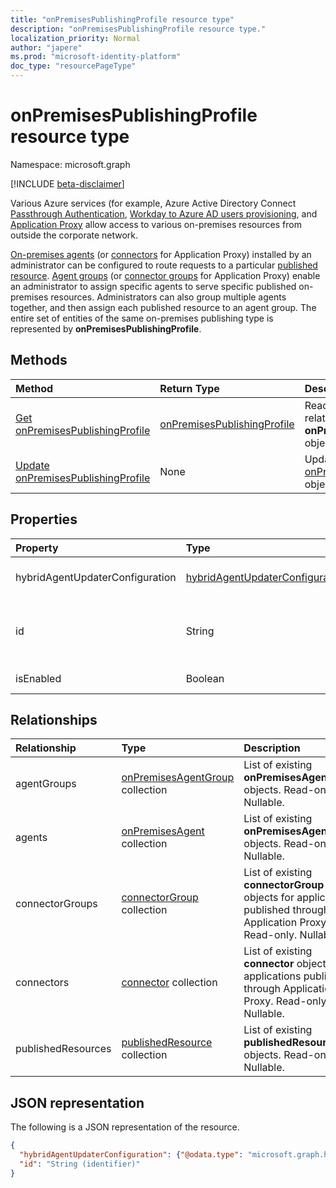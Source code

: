 ```yaml
---
title: "onPremisesPublishingProfile resource type"
description: "onPremisesPublishingProfile resource type."
localization_priority: Normal
author: "japere"
ms.prod: "microsoft-identity-platform"
doc_type: "resourcePageType"
---
```


# onPremisesPublishingProfile resource type

Namespace: microsoft.graph

[!INCLUDE [beta-disclaimer](../../includes/beta-disclaimer.md)]

Various Azure services (for example, Azure Active Directory Connect [Passthrough Authentication](/azure/active-directory/hybrid/how-to-connect-pta), [Workday to Azure AD users provisioning](/azure/active-directory/saas-apps/workday-inbound-tutorial), and [Application Proxy](https://aka.ms/whyappproxy) allow access to various on-premises resources from outside the corporate network.

[On-premises agents](onpremisesagent.md) (or [connectors](connector.md) for Application Proxy) installed by an administrator can be configured to route requests to a particular [published resource](publishedresource.md).
[Agent groups](onpremisesagentgroup.md) (or [connector groups](connectorgroup.md) for Application Proxy) enable an administrator to assign specific agents to serve specific published on-premises resources. Administrators can also group multiple agents together, and then assign each published resource to an agent group. The entire set of entities of the same on-premises publishing type is represented by **onPremisesPublishingProfile**.

## Methods

| Method       | Return Type | Description |
|:-------------|:------------|:------------|
| [Get onPremisesPublishingProfile](../api/onpremisespublishingprofile-get.md) | [onPremisesPublishingProfile](onpremisespublishingprofile.md) | Read the properties and relationships of an **onPremisesPublishingProfile** object. |
| [Update onPremisesPublishingProfile](../api/onpremisespublishingprofile-update.md) | None | Update an [onPremisesPublishingProfile](onpremisespublishingprofile.md) object. |

## Properties

| Property     | Type        | Description |
|:-------------|:------------|:------------|
|hybridAgentUpdaterConfiguration|[hybridAgentUpdaterConfiguration](hybridagentupdaterconfiguration.md)| Represents a **hybridAgentUpdaterConfiguration** object.|
|id|String| Represents a publishing type. Possible values are: `applicationProxy`, `exchangeOnline`, `authentication`, `provisioning`, `adAdministration`. Read-only.|
|isEnabled|Boolean| Represents if [Azure AD Application Proxy](https://aka.ms/whyappproxy) is enabled for the tenant. |

## Relationships

| Relationship | Type        | Description |
|:-------------|:------------|:------------|
|agentGroups|[onPremisesAgentGroup](onpremisesagentgroup.md) collection| List of existing **onPremisesAgentGroup** objects. Read-only. Nullable.|
|agents|[onPremisesAgent](onpremisesagent.md) collection| List of existing **onPremisesAgent** objects. Read-only. Nullable.|
|connectorGroups|[connectorGroup](connectorgroup.md) collection| List of existing **connectorGroup** objects for applications published through Application Proxy. Read-only. Nullable.|
|connectors|[connector](connector.md) collection| List of existing **connector** objects for applications published through Application Proxy. Read-only. Nullable.|
|publishedResources|[publishedResource](publishedresource.md) collection| List of existing **publishedResource** objects. Read-only. Nullable.|

## JSON representation

The following is a JSON representation of the resource.

<!-- {
  "blockType": "resource",
  "optionalProperties": [

  ],
  "@odata.type": "microsoft.graph.onPremisesPublishingProfile",
  "keyProperty": "id"
}-->

```json
{
  "hybridAgentUpdaterConfiguration": {"@odata.type": "microsoft.graph.hybridAgentUpdaterConfiguration"},
  "id": "String (identifier)"
}
```

<!-- uuid: 16cd6b66-4b1a-43a1-adaf-3a886856ed98
2019-02-04 14:57:30 UTC -->
<!-- {
  "type": "#page.annotation",
  "description": "onPremisesPublishingProfile resource",
  "keywords": "",
  "section": "documentation",
  "tocPath": ""
}-->


